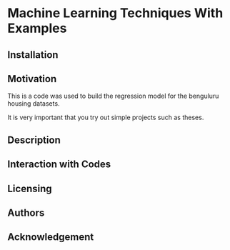 # Machine Learning Techniques With Examples

## Installation

## Motivation
This is a code was used to build the regression model for the benguluru housing datasets. 

It is very important that you try out simple projects such as theses. 

## Description


## Interaction with Codes

## Licensing

## Authors

## Acknowledgement
